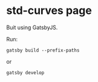 # std-curves page

Buit using GatsbyJS.

Run:
```
gatsby build --prefix-paths
```
or
```
gatsby develop
```